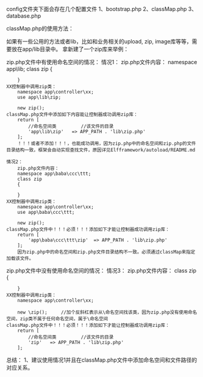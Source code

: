 
config文件夹下面会存在几个配置文件
1、bootstrap.php
2、classMap.php
3、database.php






classMap.php的使用方法：

如果有一些公用的方法或者lib，比如和业务相关的upload, zip, image库等等，需要放在app/lib目录中。
拿新建了一个zip库来举例：

zip.php文件中有使用命名空间的情况：
	情况1：
	zip.php文件内容：
		namespace app\lib;
		class zip
		{
			
		}
	XX控制器中调用zip类：
		namespace app\controller\xx;
		use app\lib\zip;

		new zip();
	classMap.php文件中添加如下内容能让控制器成功调用zip库：
		return [
			//命名空间类 		//该文件的目录
			'app\lib\zip'	=> APP_PATH . 'lib\zip.php'
		];
		！！！或者不添加！！！，也能成功调用，因为zip.php中的命名空间和zip.php的文件目录结构一致，框架会自动实现查找文件，原因详见Elfframework/autoload/README.md

	情况2：
		zip.php文件内容：
		namespace app\baba\ccc\ttt;
		class zip
		{
			
		}
	XX控制器中调用zip类：
		namespace app\controller\xx;
		use app\baba\ccc\ttt;

		new zip();
	classMap.php文件中！！！必须！！！添加如下才能让控制器成功调用zip库：
		return [
			'app\baba\ccc\ttt\zip'	=> APP_PATH . 'lib\zip.php'
		];
		因为zip.php中的命名空间和zip.php文件目录结构不一致。必须通过classMap来指定加载该文件。

zip.php文件中没有使用命名空间的情况：
		情况3：
		zip.php文件内容：
		class zip
		{
			
		}
	XX控制器中调用zip类：
		namespace app\controller\xx;

		new \zip();		//加个反斜杠表示从\命名空间找该类，因为zip.php没有使用命名空间，zip类不属于任何命名空间，属于\命名空间
	classMap.php文件中！！！必须！！！添加如下才能让控制器成功调用zip库：
		return [
			//命名空间类 		//该文件的目录
			'zip'	=> APP_PATH . 'lib\zip.php'
		];

总结：
1、建议使用情况1并且在classMap.php文件中添加命名空间和文件路径的对应关系。
